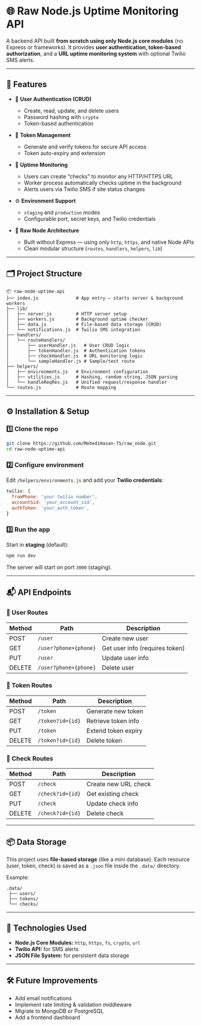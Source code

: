 # 🌐 Raw Node.js Uptime Monitoring API

A backend API built **from scratch using only Node.js core modules** (no Express or frameworks).
It provides **user authentication, token-based authorization**, and a **URL uptime monitoring system** with optional Twilio SMS alerts.

---

## 🚀 Features

* 🔐 **User Authentication (CRUD)**

  * Create, read, update, and delete users
  * Password hashing with `crypto`
  * Token-based authentication

* 🔑 **Token Management**

  * Generate and verify tokens for secure API access
  * Token auto-expiry and extension

* 📡 **Uptime Monitoring**

  * Users can create “checks” to monitor any HTTP/HTTPS URL
  * Worker process automatically checks uptime in the background
  * Alerts users via Twilio SMS if site status changes

* ⚙️ **Environment Support**

  * `staging` and `production` modes
  * Configurable port, secret keys, and Twilio credentials

* 🧠 **Raw Node Architecture**

  * Built without Express — using only `http`, `https`, and native Node APIs
  * Clean modular structure (`routes`, `handlers`, `helpers`, `lib`)

---

## 🗂️ Project Structure

```
📦 raw-node-uptime-api
├── index.js              # App entry – starts server & background workers
├── lib/
│   ├── server.js         # HTTP server setup
│   ├── workers.js        # Background uptime checker
│   ├── data.js           # File-based data storage (CRUD)
│   └── notifications.js  # Twilio SMS integration
├── handlers/
│   └── routeHandlers/
│       ├── userHandler.js   # User CRUD logic
│       ├── tokenHandler.js  # Authentication tokens
│       ├── checkHandler.js  # URL monitoring logic
│       └── sampleHandler.js # Sample/test route
├── helpers/
│   ├── environments.js   # Environment configuration
│   ├── utilities.js      # Hashing, random string, JSON parsing
│   └── handleReqRes.js   # Unified request/response handler
└── routes.js             # Route mapping
```

---

## ⚙️ Installation & Setup

### 1️⃣ Clone the repo

```bash
git clone https://github.com/MehediHasan-75/raw_node.git
cd raw-node-uptime-api
```

### 2️⃣ Configure environment

Edit `/helpers/environments.js` and add your **Twilio credentials**:

```js
twilio: {
  fromPhone: 'your twilio number',
  accountSid: 'your_account_sid',
  authToken: 'your_auth_token',
}
```

### 3️⃣ Run the app

Start in **staging** (default):

```bash
npm run dev
```


The server will start on port `3000` (staging).

---

## 📬 API Endpoints

### 👤 User Routes

| Method | Path                  | Description                    |
| ------ | --------------------- | ------------------------------ |
| POST   | `/user`               | Create new user                |
| GET    | `/user?phone={phone}` | Get user info (requires token) |
| PUT    | `/user`               | Update user info               |
| DELETE | `/user?phone={phone}` | Delete user                    |

### 🔑 Token Routes

| Method | Path             | Description         |
| ------ | ---------------- | ------------------- |
| POST   | `/token`         | Generate new token  |
| GET    | `/token?id={id}` | Retrieve token info |
| PUT    | `/token`         | Extend token expiry |
| DELETE | `/token?id={id}` | Delete token        |

### 📡 Check Routes

| Method | Path             | Description          |
| ------ | ---------------- | -------------------- |
| POST   | `/check`         | Create new URL check |
| GET    | `/check?id={id}` | Get existing check   |
| PUT    | `/check`         | Update check info    |
| DELETE | `/check?id={id}` | Delete check         |

---

## 📦 Data Storage

This project uses **file-based storage** (like a mini database).
Each resource (user, token, check) is saved as a `.json` file inside the `.data/` directory.

Example:

```
.data/
 ├── users/
 ├── tokens/
 └── checks/
```

---

## 🧰 Technologies Used

* **Node.js Core Modules:** `http`, `https`, `fs`, `crypto`, `url`
* **Twilio API:** for SMS alerts
* **JSON File System:** for persistent data storage

---

## 🛠️ Future Improvements

* Add email notifications
* Implement rate limiting & validation middleware
* Migrate to MongoDB or PostgreSQL
* Add a frontend dashboard
